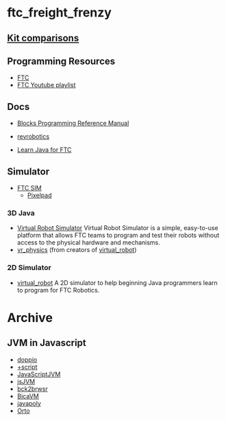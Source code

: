 # ftc_freight_frenzy

## [Kit comparisons](https://ftctutorials.com/translations/en-us/Robot/VendorsAndBaseKits.pdf)

## Programming Resources 
- [FTC](https://www.firstinspires.org/resource-library/ftc/technology-information-and-resources)
- [FTC Youtube playlist](https://www.youtube.com/playlist?list=PLEuGrYl8iBm4A4yrRcatGcK7q0od0LYov)

## Docs
- [Blocks Programming Reference Manual](http://www.ortop.org/ftc/BlocksProgramming/BlocksProgrammingReferenceManual.pdf)
- [revrobotics](https://docs.revrobotics.com/docs/first-tech-challenge)

- [Learn Java for FTC](https://raw.githubusercontent.com/alan412/LearnJavaForFTC/master/LearnJavaForFTC.pdf)


## Simulator

- [FTC SIM](https://www.firstroboticscanada.org/ftc/sim/)
  - [Pixelpad](https://pixelpad.io/ftcsim/)

### 3D Java 

- [Virtual Robot Simulator](http://virtualftc.org/get-started/)
Virtual Robot Simulator is a simple, easy-to-use platform that allows FTC teams to program and test their robots without access to the physical hardware and mechanisms.
- [vr_physics](https://github.com/beta8397/vr_physics)
(from creators of [virtual_robot](https://github.com/Beta8397/virtual_robot))

### 2D Simulator
- [virtual_robot](https://github.com/Beta8397/virtual_robot)
  A 2D simulator to help beginning Java programmers learn to program for FTC Robotics.





















# Archive

## JVM in Javascript

-  [doppio](https://plasma-umass.org/doppio-demo/)
-  [+script](https://www.keithschwarz.com/+script/)
-  [JavaScriptJVM](http://jivings.github.io/jsJVM/)
-  [jsJVM](https://github.com/Jivings/jsJVM)
-  [bck2brwsr](https://github.com/jtulach/bck2brwsr)
-  [BicaVM](https://www.surf-the-edge.com/2011/11/15/bicavm-jvm-in-javascript-why/)
-  [javapoly](https://www.javapoly.com/)
-  [Orto](https://github.com/robterrell/orto)
